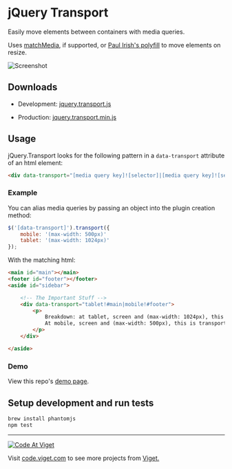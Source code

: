 # jQuery Transport

Easily move elements between containers with media queries.

Uses [matchMedia](http://caniuse.com/#feat=matchmedia), if supported, or [Paul Irish's polyfill](https://github.com/paulirish/matchMedia.js) to move elements on resize.

![Screenshot](http://f.cl.ly/items/1J1s3S0P1D3b2w0W0J2K/sample.png)

## Downloads

* Development: [jquery.transport.js](https://raw2.github.com/vigetlabs/jquery.transport/master/src/jquery.transport.js)

* Production: [jquery.transport.min.js](https://raw2.github.com/vigetlabs/jquery.transport/master/build/jquery.transport.min.js)

## Usage

jQuery.Transport looks for the following pattern in a `data-transport` attribute
of an html element:

```html
<div data-transport="[media query key]![selector]|[media query key]![selector]...(and so on)"></div>
```

### Example

You can alias media queries by passing an object into the plugin
creation method:

```javascript
$('[data-transport]').transport({
	mobile: '(max-width: 500px)'
	tablet: '(max-width: 1024px)'
});
```

With the matching html:

```html
<main id="main"></main>
<footer id="footer"></footer>
<aside id="sidebar">

	<!-- The Important Stuff -->
	<div data-transport="tablet!#main|mobile!#footer">
		<p>
			Breakdown: at tablet, screen and (max-width: 1024px), this is transported to $("#main").
			At mobile, screen and (max-width: 500px), this is transported to $("#footer").
		</p>
	</div>

</aside>
```

### Demo

View this repo's [demo page](http://vigetlabs.github.io/jquery.transport/demo/).

## Setup development and run tests

```bash
brew install phantomjs
npm test
```

***

<a href="http://code.viget.com">
  <img src="http://code.viget.com/github-banner.png" alt="Code At Viget">
</a>

Visit [code.viget.com](http://code.viget.com) to see more projects from [Viget.](https://viget.com)
